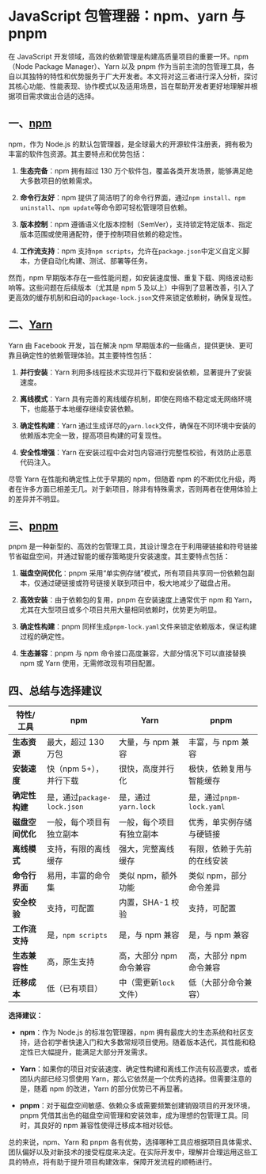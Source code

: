 # JavaScript 包管理器：npm、yarn 与 pnpm

在 JavaScript 开发领域，高效的依赖管理是构建高质量项目的重要一环。npm（Node Package Manager）、Yarn 以及 pnpm 作为当前主流的包管理工具，各自以其独特的特性和优势服务于广大开发者。本文将对这三者进行深入分析，探讨其核心功能、性能表现、协作模式以及适用场景，旨在帮助开发者更好地理解并根据项目需求做出合适的选择。

## 一、[npm](https://www.npmjs.com/)

npm，作为 Node.js 的默认包管理器，是全球最大的开源软件注册表，拥有极为丰富的软件包资源。其主要特点和优势包括：

1. **生态完备**：npm 拥有超过 130 万个软件包，覆盖各类开发场景，能够满足绝大多数项目的依赖需求。

2. **命令行友好**：npm 提供了简洁明了的命令行界面，通过`npm install`、`npm uninstall`、`npm update`等命令即可轻松管理项目依赖。

3. **版本控制**：npm 遵循语义化版本控制（SemVer），支持锁定特定版本、指定版本范围或使用通配符，便于控制项目依赖的稳定性。

4. **工作流支持**：npm 支持`npm scripts`，允许在`package.json`中定义自定义脚本，方便自动化构建、测试、部署等任务。

然而，npm 早期版本存在一些性能问题，如安装速度慢、重复下载、网络波动影响等。这些问题在后续版本（尤其是 npm 5 及以上）中得到了显著改善，引入了更高效的缓存机制和自动的`package-lock.json`文件来锁定依赖树，确保复现性。

## 二、[Yarn](https://yarnpkg.com/)

Yarn 由 Facebook 开发，旨在解决 npm 早期版本的一些痛点，提供更快、更可靠且确定性的依赖管理体验。其主要特性包括：

1. **并行安装**：Yarn 利用多线程技术实现并行下载和安装依赖，显著提升了安装速度。

2. **离线模式**：Yarn 具有完善的离线缓存机制，即使在网络不稳定或无网络环境下，也能基于本地缓存继续安装依赖。

3. **确定性构建**：Yarn 通过生成详尽的`yarn.lock`文件，确保在不同环境中安装的依赖版本完全一致，提高项目构建的可复现性。

4. **安全性增强**：Yarn 在安装过程中会对包内容进行完整性校验，有效防止恶意代码注入。

尽管 Yarn 在性能和确定性上优于早期的 npm，但随着 npm 的不断优化升级，两者在许多方面已相差无几。对于新项目，除非有特殊需求，否则两者在使用体验上的差异并不明显。

## 三、[pnpm](https://pnpm.io/zh/)

pnpm 是一种新型的、高效的包管理工具，其设计理念在于利用硬链接和符号链接节省磁盘空间，并通过智能的缓存策略提升安装速度。其主要特点包括：

1. **磁盘空间优化**：pnpm 采用“单实例存储”模式，所有项目共享同一份依赖包副本，仅通过硬链接或符号链接关联到项目中，极大地减少了磁盘占用。

2. **高效安装**：由于依赖包的复用，pnpm 在安装速度上通常优于 npm 和 Yarn，尤其在大型项目或多个项目共用大量相同依赖时，优势更为明显。

3. **确定性构建**：pnpm 同样生成`pnpm-lock.yaml`文件来锁定依赖版本，保证构建过程的确定性。

4. **生态兼容**：pnpm 与 npm 命令接口高度兼容，大部分情况下可以直接替换 npm 或 Yarn 使用，无需修改现有项目配置。

## 四、总结与选择建议

| 特性/工具        | npm                         | Yarn                     | pnpm                       |
| ---------------- | --------------------------- | ------------------------ | -------------------------- |
| **生态资源**     | 最大，超过 130 万包         | 大量，与 npm 兼容        | 丰富，与 npm 兼容          |
| **安装速度**     | 快（npm 5+），并行下载      | 很快，高度并行化         | 极快，依赖复用与智能缓存   |
| **确定性构建**   | 是，通过`package-lock.json` | 是，通过`yarn.lock`      | 是，通过`pnpm-lock.yaml`   |
| **磁盘空间优化** | 一般，每个项目有独立副本    | 一般，每个项目有独立副本 | 优秀，单实例存储与硬链接   |
| **离线模式**     | 支持，有限的离线缓存        | 强大，完整离线缓存       | 有限，依赖于先前的在线安装 |
| **命令行界面**   | 易用，丰富的命令集          | 类似 npm，额外功能       | 类似 npm，部分命令差异     |
| **安全校验**     | 支持，可配置                | 内置，SHA-1 校验         | 支持，可配置               |
| **工作流支持**   | 是，`npm scripts`           | 是，与 npm 兼容          | 是，与 npm 兼容            |
| **生态兼容性**   | 高，原生支持                | 高，大部分 npm 命令兼容  | 高，大部分 npm 命令兼容    |
| **迁移成本**     | 低（已有项目）              | 中（需更新`lock`文件）   | 低（大部分命令兼容）       |

**选择建议：**

- **npm**：作为 Node.js 的标准包管理器，npm 拥有最庞大的生态系统和社区支持，适合初学者快速入门和大多数常规项目使用。随着版本迭代，其性能和稳定性已大幅提升，能满足大部分开发需求。

- **Yarn**：如果你的项目对安装速度、确定性构建和离线工作流有较高要求，或者团队内部已经习惯使用 Yarn，那么它依然是一个优秀的选择。但需要注意的是，随着 npm 的改进，Yarn 的部分优势已不再显著。

- **pnpm**：对于磁盘空间敏感、依赖众多或需要频繁创建销毁项目的开发环境，pnpm 凭借其出色的磁盘空间管理和安装效率，成为理想的包管理工具。同时，其良好的 npm 兼容性使得迁移成本相对较低。

总的来说，npm、Yarn 和 pnpm 各有优势，选择哪种工具应根据项目具体需求、团队偏好以及对新技术的接受程度来决定。在实际开发中，理解并合理运用这些工具的特点，将有助于提升项目构建效率，保障开发流程的顺畅进行。
